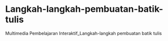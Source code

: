 # Langkah-langkah-pembuatan-batik-tulis
Multimedia Pembelajaran Interaktif_Langkah-langkah pembuatan batik tulis
